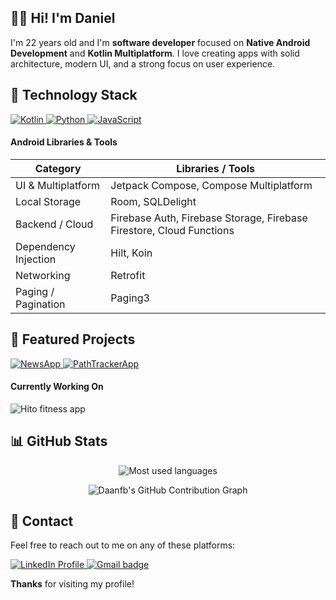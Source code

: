 ## 👋🏼 Hi! I'm Daniel

I'm 22 years old and I'm **software developer** focused on **Native Android Development** and **Kotlin Multiplatform**.
I love creating apps with solid architecture, modern UI, and a strong focus on user experience.

## 🧰 Technology Stack

<p align="left">
  <a href="https://kotlinlang.org" target="_blank"> <img src="https://img.shields.io/badge/Kotlin-7F52FF?style=for-the-badge&logo=kotlin&logoColor=white" alt="Kotlin"/> </a>
  <a href="https://www.python.org" target="_blank"> <img src="https://img.shields.io/badge/Python-3776AB?style=for-the-badge&logo=python&logoColor=white" alt="Python"/> </a>
  <a href="https://developer.mozilla.org/en-US/docs/Web/JavaScript" target="_blank"> <img src="https://img.shields.io/badge/JavaScript-F7DF1E?style=for-the-badge&logo=javascript&logoColor=black" alt="JavaScript"/> </a>
</p>


#### Android Libraries & Tools

| Category               | Libraries / Tools                                                     |
|-------------------------|----------------------------------------------------------------------|
| UI & Multiplatform      | Jetpack Compose, Compose Multiplatform                               |
| Local Storage           | Room, SQLDelight                                                     |
| Backend / Cloud         | Firebase Auth, Firebase Storage, Firebase Firestore, Cloud Functions |
| Dependency Injection    | Hilt, Koin                                                           |
| Networking              | Retrofit                                                             |
| Paging / Pagination     | Paging3                                                              |


## 🚀 Featured Projects

<p align="left">
  <a href="https://github.com/Daanfb/NewsApp">
    <img src="https://github-readme-stats.vercel.app/api/pin/?username=Daanfb&repo=NewsApp&theme=swift&show_owner=false" alt="NewsApp" align="top"/>
  </a>

  <a href="https://github.com/Daanfb/PathTrackerApp">
    <img src="https://github-readme-stats.vercel.app/api/pin/?username=Daanfb&repo=PathTrackerApp&theme=swift&show_owner=false" alt="PathTrackerApp" align="top"/>
  </a>
</p>

#### Currently Working On

<p align="left"> 
  <img src="https://img.shields.io/badge/Hito_(Fitness_App)-Work%20in%20Progress-4285F4?style=for-the-badge&logo=kotlin&logoColor=white" alt="Hito fitness app" />  
</p>

## 📊 GitHub Stats

<p align="center">
  <img src="https://github-readme-stats.vercel.app/api/top-langs/?username=Daanfb&layout=compact&theme=swift&hide=jupyter%20notebook" alt="Most used languages" />
</p>

<p align="center">
  <img src="https://ghchart.rshah.org/Daanfb" alt="Daanfb's GitHub Contribution Graph" />
</p>

## 📱 Contact

Feel free to reach out to me on any of these platforms:

<p align="left">
  <a href="https://www.linkedin.com/in/daniel-frias-balbuena/">
    <img src="https://img.shields.io/badge/-LinkedIn-blue?style=for-the-badge&logo=linkedin&logoColor=white&color=0A66C2" alt="LinkedIn Profile">
  </a>
  <a href="mailto:danielfb2312@gmail.com"> <img src="https://img.shields.io/badge/Email-danielfb2312%40gmail.com-EA4335?style=for-the-badge&logo=gmail&logoColor=white" alt="Gmail badge" /></a>
</p>

**Thanks** for visiting my profile!
